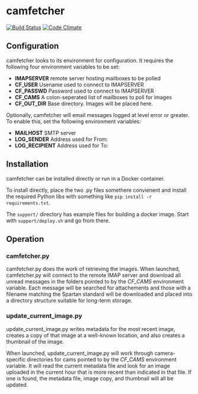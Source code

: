 # camfetcher

[![Build Status](https://travis-ci.org/tparker-usgs/camfetcher.svg?branch=master)](https://travis-ci.org/tparker-usgs/camfetcher)
[![Code Climate](https://codeclimate.com/github/tparker-usgs/camfetcher/badges/gpa.svg)](https://codeclimate.com/github/tparker-usgs/camfetcher)

## Configuration

camfetcher looks to its environment for configuration. It requires the following four environment variables to be set:

  * **IMAPSERVER** remote server hosting mailboxes to be polled
  * **CF_USER** Usename used to connect to IMAPSERVER
  * **CF_PASSWD** Password used to connect to IMAPSERVER
  * **CF_CAMS** A colon-seperated list of mailboxes to poll for images
  * **CF_OUT_DIR** Base directory. Images will be placed here.

Optionally, camfetcher will email messages logged at level error or greater. To enable this, set the following environment variables:
  * **MAILHOST** SMTP server
  * **LOG_SENDER** Address used for From:
  * **LOG_RECIPIENT** Address used for To:
  
## Installation
camfetcher can be installed directly or run in a Docker container. 

To install directly, place the two .py files somethere convienent and install the required Python libs with something like `pip install -r requirements.txt`.

The `support/` directory has example files for building a docker image. Start with `support/deploy.sh` and go from there.

## Operation

### camfetcher.py
camfetcher.py does the work of retrieving the images. When launched, camfetcher.py will connect to the remote IMAP server and download all unread messages in the folders pointed to by the *CF_CAMS* environment variable. Each message will be searched for attachements and those with a filename matching the Spartan standard will be downloaded and placed into a directory structure suitable for long-term storage. 

### update_current_image.py
update_current_image.py writes metadata for the most recent image, creates a copy of that image at a well-known location, and also creates a thumbnail of the image.

When launched, update_current_image.py will work through camera-specific directories for cams pointed to by the *CF_CAMS* environment variable. It will read the current metadata file and look for an image uploaded in the current hour that is more recent than indicated in that file. If one is found, the metadata file, image copy, and thumbnail will all be updated.
